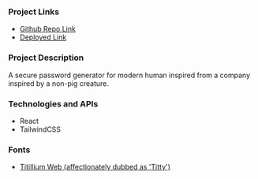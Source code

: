 ### Project Links

- [Github Repo Link](https://github.com/kndshein/ASSPG)
- [Deployed Link](https://asspg.netlify.app)

### Project Description

A secure password generator for modern human inspired from a company inspired by a non-pig creature.

### Technologies and APIs

- React
- TailwindCSS

### Fonts

- [Titillium Web (affectionately dubbed as 'Titty')](https://fonts.google.com/specimen/Titillium+Web)
